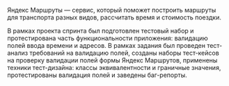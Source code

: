 Яндекс Маршруты — сервис, который поможет построить маршруты для транспорта разных видов, рассчитать время и стоимость поездки. 

В рамках проекта спринта был подготовлен тестовый набор и протестирована часть функциональности приложения: валидацию полей ввода времени и адресов.
В рамках задания был проведен тест-анализ требований на валидацию полей, созданы наборы тест-кейсов на проверку валидации полей формы Яндекс Маршрутов, применены техники тест-дизайна: классы эквивалентности и граничные значения, протестированы валидация полей и заведены баг-репорты.
